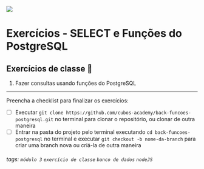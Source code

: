 ![](https://i.imgur.com/xG74tOh.png)

# Exercícios - SELECT e Funções do PostgreSQL

## Exercícios de classe 🏫

1. Fazer consultas usando funções do PostgreSQL

---

Preencha a checklist para finalizar os exercícios:

-   [ ] Executar `git clone https://github.com/cubos-academy/back-funcoes-postgresql.git` no terminal para clonar o repositório, ou clonar de outra maneira
-   [ ] Entrar na pasta do projeto pelo terminal executando `cd back-funcoes-postgresql` no terminal e executar `git checkout -b nome-da-branch` para criar uma branch nova ou criá-la de outra maneira

###### tags: `módulo 3` `exercício de classe` `banco de dados` `nodeJS`
